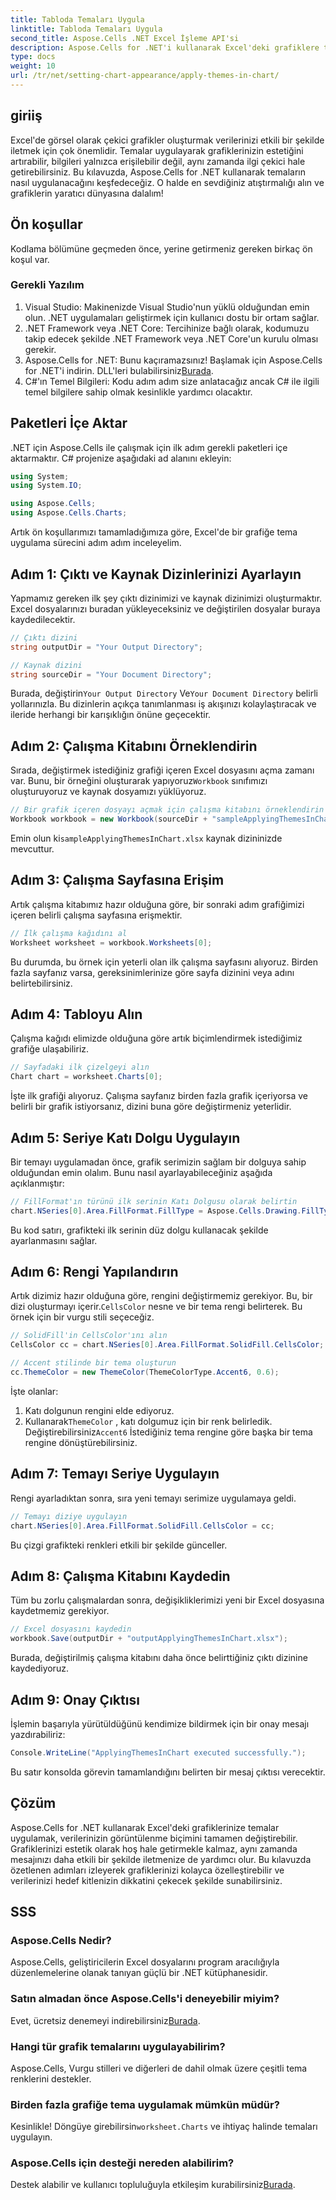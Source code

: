 ```yaml
---
title: Tabloda Temaları Uygula
linktitle: Tabloda Temaları Uygula
second_title: Aspose.Cells .NET Excel İşleme API'si
description: Aspose.Cells for .NET'i kullanarak Excel'deki grafiklere temaları nasıl uygulayacağınızı, kolay takip edilebilen adım adım kılavuzumuzla öğrenin. Veri sunumunuzu geliştirin.
type: docs
weight: 10
url: /tr/net/setting-chart-appearance/apply-themes-in-chart/
---
```

## giriiş

Excel'de görsel olarak çekici grafikler oluşturmak verilerinizi etkili bir şekilde iletmek için çok önemlidir. Temalar uygulayarak grafiklerinizin estetiğini artırabilir, bilgileri yalnızca erişilebilir değil, aynı zamanda ilgi çekici hale getirebilirsiniz. Bu kılavuzda, Aspose.Cells for .NET kullanarak temaların nasıl uygulanacağını keşfedeceğiz. O halde en sevdiğiniz atıştırmalığı alın ve grafiklerin yaratıcı dünyasına dalalım!

## Ön koşullar

Kodlama bölümüne geçmeden önce, yerine getirmeniz gereken birkaç ön koşul var.

### Gerekli Yazılım

1. Visual Studio: Makinenizde Visual Studio'nun yüklü olduğundan emin olun. .NET uygulamaları geliştirmek için kullanıcı dostu bir ortam sağlar.
2. .NET Framework veya .NET Core: Tercihinize bağlı olarak, kodumuzu takip edecek şekilde .NET Framework veya .NET Core'un kurulu olması gerekir.
3.  Aspose.Cells for .NET: Bunu kaçıramazsınız! Başlamak için Aspose.Cells for .NET'i indirin. DLL'leri bulabilirsiniz[Burada](https://releases.aspose.com/cells/net/).
4. C#'ın Temel Bilgileri: Kodu adım adım size anlatacağız ancak C# ile ilgili temel bilgilere sahip olmak kesinlikle yardımcı olacaktır.

## Paketleri İçe Aktar

.NET için Aspose.Cells ile çalışmak için ilk adım gerekli paketleri içe aktarmaktır. C# projenize aşağıdaki ad alanını ekleyin:

```csharp
using System;
using System.IO;

using Aspose.Cells;
using Aspose.Cells.Charts;
```

Artık ön koşullarımızı tamamladığımıza göre, Excel'de bir grafiğe tema uygulama sürecini adım adım inceleyelim.

## Adım 1: Çıktı ve Kaynak Dizinlerinizi Ayarlayın

Yapmamız gereken ilk şey çıktı dizinimizi ve kaynak dizinimizi oluşturmaktır. Excel dosyalarınızı buradan yükleyeceksiniz ve değiştirilen dosyalar buraya kaydedilecektir.

```csharp
// Çıktı dizini
string outputDir = "Your Output Directory";

// Kaynak dizini
string sourceDir = "Your Document Directory";
```

 Burada, değiştirin`Your Output Directory` Ve`Your Document Directory` belirli yollarınızla. Bu dizinlerin açıkça tanımlanması iş akışınızı kolaylaştıracak ve ileride herhangi bir karışıklığın önüne geçecektir.

## Adım 2: Çalışma Kitabını Örneklendirin

 Sırada, değiştirmek istediğiniz grafiği içeren Excel dosyasını açma zamanı var. Bunu, bir örneğini oluşturarak yapıyoruz`Workbook` sınıfımızı oluşturuyoruz ve kaynak dosyamızı yüklüyoruz.

```csharp
// Bir grafik içeren dosyayı açmak için çalışma kitabını örneklendirin
Workbook workbook = new Workbook(sourceDir + "sampleApplyingThemesInChart.xlsx");
```

 Emin olun ki`sampleApplyingThemesInChart.xlsx` kaynak dizininizde mevcuttur.

## Adım 3: Çalışma Sayfasına Erişim

Artık çalışma kitabımız hazır olduğuna göre, bir sonraki adım grafiğimizi içeren belirli çalışma sayfasına erişmektir. 

```csharp
// İlk çalışma kağıdını al
Worksheet worksheet = workbook.Worksheets[0];
```

Bu durumda, bu örnek için yeterli olan ilk çalışma sayfasını alıyoruz. Birden fazla sayfanız varsa, gereksinimlerinize göre sayfa dizinini veya adını belirtebilirsiniz.

## Adım 4: Tabloyu Alın

Çalışma kağıdı elimizde olduğuna göre artık biçimlendirmek istediğimiz grafiğe ulaşabiliriz.

```csharp
// Sayfadaki ilk çizelgeyi alın
Chart chart = worksheet.Charts[0];
```

İşte ilk grafiği alıyoruz. Çalışma sayfanız birden fazla grafik içeriyorsa ve belirli bir grafik istiyorsanız, dizini buna göre değiştirmeniz yeterlidir.

## Adım 5: Seriye Katı Dolgu Uygulayın

Bir temayı uygulamadan önce, grafik serimizin sağlam bir dolguya sahip olduğundan emin olalım. Bunu nasıl ayarlayabileceğiniz aşağıda açıklanmıştır:

```csharp
// FillFormat'ın türünü ilk serinin Katı Dolgusu olarak belirtin
chart.NSeries[0].Area.FillFormat.FillType = Aspose.Cells.Drawing.FillType.Solid;
```

Bu kod satırı, grafikteki ilk serinin düz dolgu kullanacak şekilde ayarlanmasını sağlar.

## Adım 6: Rengi Yapılandırın

 Artık dizimiz hazır olduğuna göre, rengini değiştirmemiz gerekiyor. Bu, bir dizi oluşturmayı içerir.`CellsColor` nesne ve bir tema rengi belirterek. Bu örnek için bir vurgu stili seçeceğiz.

```csharp
// SolidFill'in CellsColor'ını alın
CellsColor cc = chart.NSeries[0].Area.FillFormat.SolidFill.CellsColor;

// Accent stilinde bir tema oluşturun
cc.ThemeColor = new ThemeColor(ThemeColorType.Accent6, 0.6);
```

İşte olanlar:
1. Katı dolgunun rengini elde ediyoruz.
2.  Kullanarak`ThemeColor` , katı dolgumuz için bir renk belirledik. Değiştirebilirsiniz`Accent6` İstediğiniz tema rengine göre başka bir tema rengine dönüştürebilirsiniz.

## Adım 7: Temayı Seriye Uygulayın

Rengi ayarladıktan sonra, sıra yeni temayı serimize uygulamaya geldi. 

```csharp
// Temayı diziye uygulayın
chart.NSeries[0].Area.FillFormat.SolidFill.CellsColor = cc;
```

Bu çizgi grafikteki renkleri etkili bir şekilde günceller. 

## Adım 8: Çalışma Kitabını Kaydedin

Tüm bu zorlu çalışmalardan sonra, değişikliklerimizi yeni bir Excel dosyasına kaydetmemiz gerekiyor.

```csharp
// Excel dosyasını kaydedin
workbook.Save(outputDir + "outputApplyingThemesInChart.xlsx");
```

Burada, değiştirilmiş çalışma kitabını daha önce belirttiğiniz çıktı dizinine kaydediyoruz. 

## Adım 9: Onay Çıktısı

İşlemin başarıyla yürütüldüğünü kendimize bildirmek için bir onay mesajı yazdırabiliriz:

```csharp
Console.WriteLine("ApplyingThemesInChart executed successfully.");
```

Bu satır konsolda görevin tamamlandığını belirten bir mesaj çıktısı verecektir.

## Çözüm

Aspose.Cells for .NET kullanarak Excel'deki grafiklerinize temalar uygulamak, verilerinizin görüntülenme biçimini tamamen değiştirebilir. Grafiklerinizi estetik olarak hoş hale getirmekle kalmaz, aynı zamanda mesajınızı daha etkili bir şekilde iletmenize de yardımcı olur. Bu kılavuzda özetlenen adımları izleyerek grafiklerinizi kolayca özelleştirebilir ve verilerinizi hedef kitlenizin dikkatini çekecek şekilde sunabilirsiniz.

## SSS

### Aspose.Cells Nedir?
Aspose.Cells, geliştiricilerin Excel dosyalarını program aracılığıyla düzenlemelerine olanak tanıyan güçlü bir .NET kütüphanesidir.

### Satın almadan önce Aspose.Cells'i deneyebilir miyim?
 Evet, ücretsiz denemeyi indirebilirsiniz[Burada](https://releases.aspose.com/).

### Hangi tür grafik temalarını uygulayabilirim?
Aspose.Cells, Vurgu stilleri ve diğerleri de dahil olmak üzere çeşitli tema renklerini destekler.

### Birden fazla grafiğe tema uygulamak mümkün müdür?
 Kesinlikle! Döngüye girebilirsin`worksheet.Charts` ve ihtiyaç halinde temaları uygulayın.

### Aspose.Cells için desteği nereden alabilirim?
 Destek alabilir ve kullanıcı topluluğuyla etkileşim kurabilirsiniz[Burada](https://forum.aspose.com/c/cells/9).